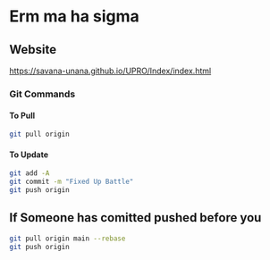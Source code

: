 # Erm ma ha sigma

## Website

<https://savana-unana.github.io/UPRO/Index/index.html>

### Git Commands

#### To Pull

``` bash
git pull origin
```

#### To Update

```bash
git add -A 
git commit -m "Fixed Up Battle"
git push origin 

```

## If Someone has comitted pushed before you

 ``` bash
 git pull origin main --rebase
 git push origin
```
